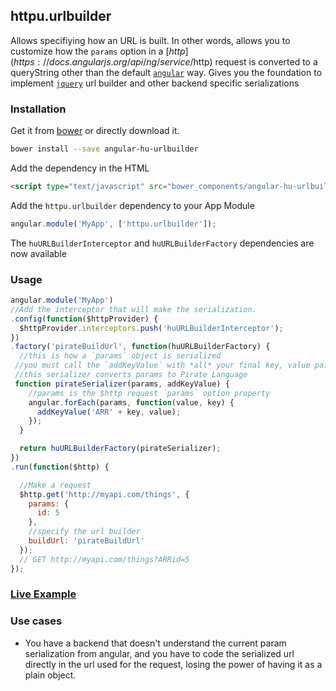 ## httpu.urlbuilder

Allows specifiying how an URL is built. In other words, allows you to customize how the `params` option in a [$http](https://docs.angularjs.org/api/ng/service/$http) request is converted to a queryString other than the default [`angular`](https://github.com/angular/angular.js/blob/v1.3.x/src/ng/http.js#L1136) way. Gives you the foundation to implement [`jquery`](http://api.jquery.com/jquery.param/) url builder and other backend specific serializations

### Installation

Get it from [bower](http://bower.io/) or directly download it.

```sh
bower install --save angular-hu-urlbuilder
```

Add the dependency in the HTML

```html
<script type="text/javascript" src="bower_components/angular-hu-urlbuilder/urlbuilder.js"></script>
```

Add the `httpu.urlbuilder` dependency to your App Module

```js
angular.module('MyApp', ['httpu.urlbuilder']);
```

The `huURLBuilderInterceptor` and `huURLBuilderFactory` dependencies are now available

### Usage

```js
angular.module('MyApp')
//Add the interceptor that will make the serialization.
.config(function($httpProvider) {
  $httpProvider.interceptors.push('huURLBuilderInterceptor');
})
.factory('pirateBuildUrl', function(huURLBuilderFactory) {
  //this is how a `params` object is serialized
 //you must call the `addKeyValue` with *all* your final key, value pairs.
 //this serializer converts params to Pirate Language
 function pirateSerializer(params, addKeyValue) {
    //params is the $http request `params` option property
    angular.forEach(params, function(value, key) {
      addKeyValue('ARR' + key, value);
    });
  }

  return huURLBuilderFactory(pirateSerializer);
})
.run(function($http) {

  //Make a request
  $http.get('http://myapi.com/things', {
    params: {
      id: 5
    },
    //specify the url builder
    buildUrl: 'pirateBuildUrl'
  });
  // GET http://myapi.com/things?ARRid=5
});
```

### [Live Example](http://codepen.io/jmendiara/pen/bdGbPN?editors=101)

### Use cases

* You have a backend that doesn't understand the current param serialization from
angular, and you have to code the serialized url directly in the url used for the
request, losing the power of having it as a plain object.

